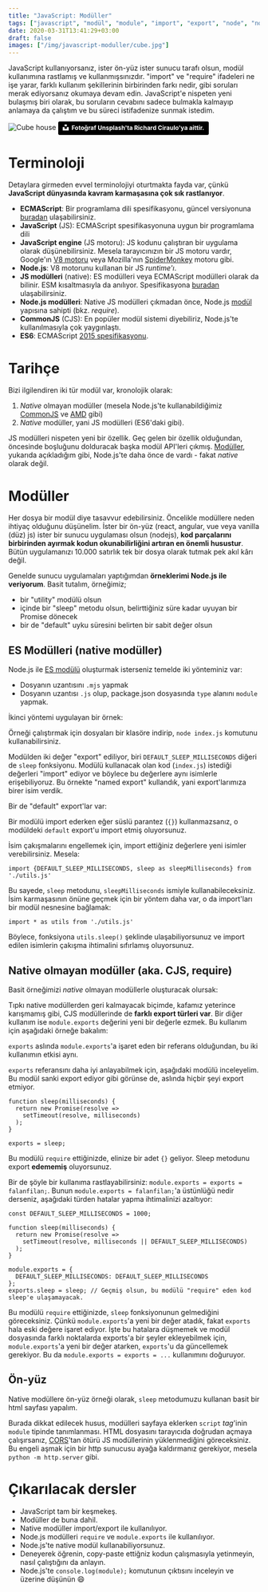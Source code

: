 ```yaml
---
title: "JavaScript: Modüller"
tags: ["javascript", "modül", "module", "import", "export", "node", "nodejs", "ecmascript", "require", "cjs", "es6", "esm"]
date: 2020-03-31T13:41:29+03:00
draft: false
images: ["/img/javascript-moduller/cube.jpg"]
---
```


JavaScript kullanıyorsanız, ister ön-yüz ister sunucu tarafı olsun, modül kullanımına rastlamış ve kullanmışsınızdır.
"import" ve "require" ifadeleri ne işe yarar, farklı kullanım şekillerinin birbirinden farkı nedir, gibi soruları merak ediyorsanız okumaya devam edin.
JavaScript'e nispeten yeni bulaşmış biri olarak, bu soruların cevabını sadece bulmakla kalmayıp anlamaya da çalıştım ve bu süreci istifadenize sunmak istedim.

![Cube house][1]
<a style="background-color:black;color:white;text-decoration:none;padding:4px 6px;font-family:-apple-system, BlinkMacSystemFont, &quot;San Francisco&quot;, &quot;Helvetica Neue&quot;, Helvetica, Ubuntu, Roboto, Noto, &quot;Segoe UI&quot;, Arial, sans-serif;font-size:12px;font-weight:bold;line-height:1.2;display:inline-block;border-radius:3px" href="https://unsplash.com/@rc_scout?utm_medium=referral&amp;utm_campaign=photographer-credit&amp;utm_content=creditBadge" target="_blank" rel="noopener noreferrer" title="Richard Ciraulo'ya ait fotoğraflar için tıklayın."><span style="display:inline-block;padding:2px 3px"><svg xmlns="http://www.w3.org/2000/svg" style="height:12px;width:auto;position:relative;vertical-align:middle;top:-2px;fill:white" viewBox="0 0 32 32"><title>unsplash-logo</title><path d="M10 9V0h12v9H10zm12 5h10v18H0V14h10v9h12v-9z"></path></svg></span><span style="display:inline-block;padding:2px 3px">Fotoğraf Unsplash'ta Richard Ciraulo'ya aittir.</span></a>

# Terminoloji
Detaylara girmeden evvel terminolojiyi oturtmakta fayda var, çünkü **JavaScript dünyasında kavram karmaşasına çok sık rastlanıyor**.

* **ECMAScript**: Bir programlama dili spesifikasyonu, güncel versiyonuna [buradan](https://www.ecma-international.org/publications/standards/Ecma-262.htm) ulaşabilirsiniz.
* **JavaScript** (JS): ECMAScript spesifikasyonuna uygun bir programlama dili
* **JavaScript engine** (JS motoru): JS kodunu çalıştıran bir uygulama olarak düşünebilirsiniz.
Mesela tarayıcınızın bir JS motoru vardır, Google'ın [V8 motoru](https://v8.dev/) veya Mozilla'nın [SpiderMonkey](https://developer.mozilla.org/en-US/docs/Mozilla/Projects/SpiderMonkey) motoru gibi. 
* **Node.js**: V8 motorunu kullanan bir JS *runtime'ı*.
* **JS modülleri** (native): ES modülleri veya ECMAScript modülleri olarak da bilinir. ESM kısaltmasıyla da anılıyor. Spesifikasyona [buradan](https://www.ecma-international.org/ecma-262/6.0/#sec-modules) ulaşabilirsiniz.
* **Node.js modülleri**: Native JS modülleri çıkmadan önce, Node.js [modül](https://nodejs.org/api/modules.html) yapısına sahipti (bkz. *require*).
* **CommonJS** (CJS): En popüler modül sistemi diyebiliriz, Node.js'te kullanılmasıyla çok yaygınlaştı.
* **ES6**: ECMAScript [2015 spesifikasyonu](https://www.ecma-international.org/ecma-262/6.0/).

# Tarihçe

Bizi ilgilendiren iki tür modül var, kronolojik olarak:

1. *Native* olmayan modüller (mesela Node.js'te kullanabildiğimiz [CommonJS](http://www.commonjs.org/) ve [AMD](https://github.com/amdjs/amdjs-api/blob/master/AMD.md) gibi)
2. *Native* modüller, yani JS modülleri (ES6'daki gibi).

JS modülleri nispeten yeni bir özellik.
Geç gelen bir özellik olduğundan, öncesinde boşluğunu dolduracak başka modül API'leri çıkmış.
[Modüller](https://nodejs.org/api/modules.html#modules_modules), yukarıda açıkladığım gibi, Node.js'te daha önce de vardı - fakat *native* olarak değil.

# Modüller

Her dosya bir modül diye tasavvur edebilirsiniz.
Öncelikle modüllere neden ihtiyaç olduğunu düşünelim.
İster bir ön-yüz (react, angular, vue veya vanilla (düz) js) ister bir sunucu uygulaması olsun (nodejs), **kod parçalarını birbirinden ayırmak kodun okunabilirliğini artıran en önemli husustur**.
Bütün uygulamanızı 10.000 satırlık tek bir dosya olarak tutmak pek akıl kârı değil.

Genelde sunucu uygulamaları yaptığımdan **örneklerimi Node.js ile veriyorum**.
Basit tutalım, örneğimiz;

* bir "utility" modülü olsun
* içinde bir "sleep" metodu olsun, belirttiğiniz süre kadar uyuyan bir Promise dönecek
* bir de "default" uyku süresini belirten bir sabit değer olsun

## ES Modülleri (native modüller)

Node.js ile [ES modülü](https://nodejs.org/api/esm.html) oluşturmak isterseniz temelde iki yönteminiz var:

* Dosyanın uzantısını `.mjs` yapmak
* Dosyanın uzantısı `.js` olup, package.json dosyasında `type` alanını `module` yapmak.

İkinci yöntemi uygulayan bir örnek:

<script src="https://gist.github.com/selcukcihan/86d80594edf72b3709987ccff4ca33ec.js"></script>

Örneği çalıştırmak için dosyaları bir klasöre indirip, `node index.js` komutunu kullanabilirsiniz.

Modülden iki değer "export" ediliyor, biri `DEFAULT_SLEEP_MILLISECONDS` diğeri de `sleep` fonksiyonu.
Modülü kullanacak olan kod (`index.js`) istediği değerleri "import" ediyor ve böylece bu değerlere aynı isimlerle erişebiliyoruz.
Bu örnekte "named export" kullandık, yani export'larımıza birer isim verdik.

Bir de "default" export'lar var:

<script src="https://gist.github.com/selcukcihan/4c6e6964ce16992c24f07ec1c7fff867.js"></script>

Bir modülü import ederken eğer süslü parantez (`{}`) kullanmazsanız, o modüldeki `default` export'u import etmiş oluyorsunuz.

İsim çakışmalarını engellemek için, import ettiğiniz değerlere yeni isimler verebilirsiniz.
Mesela:

```
import {DEFAULT_SLEEP_MILLISECONDS, sleep as sleepMilliseconds} from './utils.js'
```

Bu sayede, `sleep` metodunu, `sleepMilliseconds` ismiyle kullanabileceksiniz.
İsim karmaşasının önüne geçmek için bir yöntem daha var, o da import'ları bir modül nesnesine bağlamak:

```
import * as utils from './utils.js'
```

Böylece, fonksiyona `utils.sleep()` şeklinde ulaşabiliyorsunuz ve import edilen isimlerin çakışma ihtimalini sıfırlamış oluyorsunuz.

## Native olmayan modüller (aka. CJS, require)

Basit örneğimizi *native* olmayan modüllerle oluşturacak olursak:

<script src="https://gist.github.com/selcukcihan/f92fe7f70123be3b9e91be2e960512ff.js"></script>

Tıpkı native modüllerden geri kalmayacak biçimde, kafamız yeterince karışmamış gibi, CJS modüllerinde de **farklı export türleri var**.
Bir diğer kullanım ise `module.exports` değerini yeni bir değerle ezmek.
Bu kullanım için aşağıdaki örneğe bakalım:

<script src="https://gist.github.com/selcukcihan/75fbca9c0238aad3eca6e256ab0ae03b.js"></script>

`exports` aslında `module.exports`'a işaret eden bir referans olduğundan, bu iki kullanımın etkisi aynı.

`exports` referansını daha iyi anlayabilmek için, aşağıdaki modülü inceleyelim.
Bu modül sanki export ediyor gibi görünse de, aslında hiçbir şeyi export etmiyor.
```
function sleep(milliseconds) {
  return new Promise(resolve =>
    setTimeout(resolve, milliseconds)
  );
}

exports = sleep;
```

Bu modülü `require` ettiğinizde, elinize bir adet `{}` geliyor.
Sleep metodunu export **edememiş** oluyorsunuz.

Bir de şöyle bir kullanıma rastlayabilirsiniz: `module.exports = exports = falanfilan;`.
Bunun `module.exports = falanfilan;`'a üstünlüğü nedir derseniz, aşağıdaki türden hatalar yapma ihtimalinizi azaltıyor:

```
const DEFAULT_SLEEP_MILLISECONDS = 1000;

function sleep(milliseconds) {
  return new Promise(resolve =>
    setTimeout(resolve, milliseconds || DEFAULT_SLEEP_MILLISECONDS)
  );
}

module.exports = {
  DEFAULT_SLEEP_MILLISECONDS: DEFAULT_SLEEP_MILLISECONDS
};
exports.sleep = sleep; // Geçmiş olsun, bu modülü "require" eden kod sleep'e ulaşamayacak.
```

Bu modülü `require` ettiğinizde, `sleep` fonksiyonunun gelmediğini göreceksiniz.
Çünkü `module.exports`'a yeni bir değer atadık, fakat `exports` hala eski değere işaret ediyor.
İşte bu hatalara düşmemek ve modül dosyasında farklı noktalarda exports'a bir şeyler ekleyebilmek için, `module.exports`'a yeni bir değer atarken, `exports`'u da güncellemek gerekiyor.
Bu da `module.exports = exports = ...` kullanımını doğuruyor.

## Ön-yüz
Native modüllere ön-yüz örneği olarak, `sleep` metodumuzu kullanan basit bir html sayfası yapalım.

<script src="https://gist.github.com/selcukcihan/1530aaa56b9c189eab8487a5402fbf89.js"></script>

Burada dikkat edilecek husus, modülleri sayfaya eklerken `script` *tag*'inin `module` tipinde tanımlanması.
HTML dosyasını tarayıcıda doğrudan açmaya çalışırsanız, [CORS](https://developer.mozilla.org/en-US/docs/Web/HTTP/CORS)'tan ötürü JS modüllerinin yüklenmediğini göreceksiniz.
Bu engeli aşmak için bir http sunucusu ayağa kaldırmanız gerekiyor, mesela `python -m http.server` gibi.

# Çıkarılacak dersler

* JavaScript tam bir keşmekeş.
* Modüller de buna dahil.
* Native modüller import/export ile kullanılıyor.
* Node.js modülleri `require` ve `module.exports` ile kullanılıyor.
* Node.js'te native modül kullanabiliyorsunuz.
* Deneyerek öğrenin, copy-paste ettiğniz kodun çalışmasıyla yetinmeyin, nasıl çalıştığını da anlayın.
* Node.js'te `console.log(module);` komutunun çıktısını inceleyin ve üzerine düşünün :smile:

[1]: /img/javascript-moduller/cube.jpg
